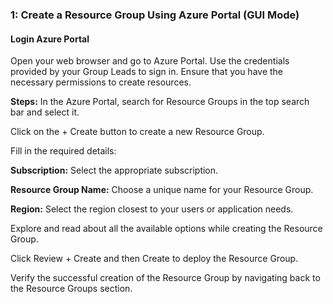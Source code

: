 ### 1: Create a Resource Group Using Azure Portal (GUI Mode)

#### Login Azure Portal

Open your web browser and go to Azure Portal.
Use the credentials provided by your Group Leads to sign in.
Ensure that you have the necessary permissions to create resources.

**Steps:**
In the Azure Portal, search for Resource Groups in the top search bar and select it.

Click on the + Create button to create a new Resource Group.

Fill in the required details:

**Subscription:** Select the appropriate subscription.

**Resource Group Name:** Choose a unique name for your Resource Group.

**Region:** Select the region closest to your users or application needs.

Explore and read about all the available options while creating the Resource Group.

Click Review + Create and then Create to deploy the Resource Group.

Verify the successful creation of the Resource Group by navigating back to the Resource Groups section.
